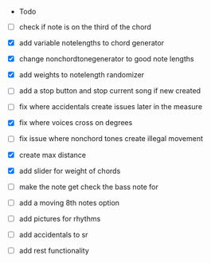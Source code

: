 * Todo
- [ ] check if note is on the third of the chord
- [x] add variable notelengths to chord generator
- [x] change nonchordtonegenerator to good note lengths
- [x] add weights to notelength randomizer
- [ ] add a stop button and stop current song if new created
- [ ] fix where accidentals create issues later in the measure
- [x] fix where voices cross on degrees
- [ ] fix issue where nonchord tones create illegal movement
- [x] create max distance
- [x] add slider for weight of chords
- [ ] make the note get check the bass note for 
- [ ] add a moving 8th notes option
- [ ] add pictures for rhythms
- [ ] add accidentals to sr
- [ ] add rest functionality

